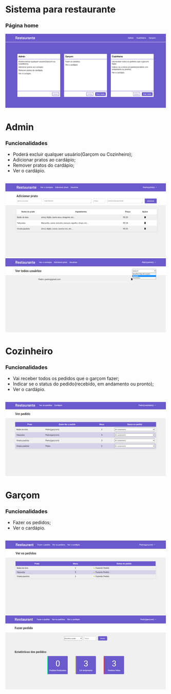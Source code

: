 # Sistema para restaurante

### Página home

<img src='./images-github/img-main.png' alt='Image main' />

##

# Admin

### Funcionalidades

* Poderá excluir qualquer usuário(Garçom ou Cozinheiro); <br>
* Adicionar pratos ao cardápio; <br>
* Remover pratos do cardápio; <br>
* Ver o cardápio. <br> <br>

<img src='./images-github/img-admin-add-dish.png'  />
<img src='./images-github/img-admin-users.png'  />

# Cozinheiro

### Funcionalidades

* Vai receber todos os pedidos que o garçom fazer; <br>
* Indicar se o status do pedido(recebido, em andamento ou pronto); <br>
* Ver o cardápio. <br> <br>

<img src='./images-github/img-cooker-srequest.png'  />

# Garçom

### Funcionalidades

* Fazer os pedidos; <br>
* Ver o cardápio. <br> <br>

<img src='./images-github/img-waiter-srequest.png'  />
<img src='./images-github/img-waiter-mrequest.png'  />


